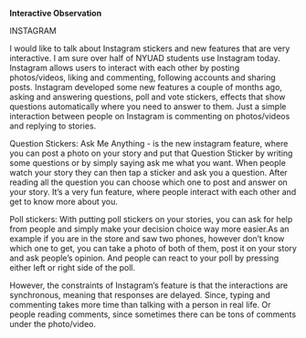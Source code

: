 **Interactive Observation**

INSTAGRAM

I would like to talk about Instagram stickers and new features that are very interactive. I am sure over half of NYUAD students use Instagram today. Instagram allows users to interact with each other by posting photos/videos, liking and commenting, following accounts and sharing posts. 
Instagram developed some new features a couple of months ago, asking and answering questions, poll and vote stickers, effects that show questions automatically where you need to answer to them. Just a simple interaction between people on Instagram is commenting on photos/videos and replying to stories. 

Question Stickers:
Ask Me Anything - is the new instagram feature, where you can post a photo on your story and put that Question Sticker by writing some questions or by simply saying ask me what you want. When people watch your story they can then tap a sticker and ask you a question. After reading all the question you can choose which one to post and answer on your story. It’s a very fun feature, where people interact with each other and get to know more about you. 


Poll stickers:
With putting poll stickers on your stories, you can ask for help from people and simply make your decision choice way more easier.As an example if you are in the store and saw two phones, however don’t know which one to get, you can take a photo of both of them, post it on your story and ask people’s opinion. And people can react to your poll by pressing either left or right side of the poll.


However, the constraints of Instagram’s feature is that the interactions are synchronous, meaning that responses are delayed. Since, typing and commenting takes more time than talking with a person in real life. Or people reading comments, since sometimes there can be tons of comments under the photo/video. 

